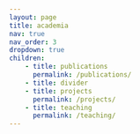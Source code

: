 ```yaml
---
layout: page
title: academia
nav: true
nav_order: 3
dropdown: true
children: 
    - title: publications
      permalink: /publications/
    - title: divider
    - title: projects
      permalink: /projects/
    - title: teaching
      permalink: /teaching/
---
```

